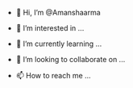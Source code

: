 - 👋 Hi, I’m @Amanshaarma

- 👀 I’m interested in ...

- 🌱 I’m currently learning ...

- 💞️ I’m looking to collaborate on ...

- 📫 How to reach me ...

<!---
Amanshaarma/Amanshaarma is a ✨ special ✨ repository because its `README.md` (this file) appears on your GitHub profile.
You can click the Preview link to take a look at your changes.
--->
